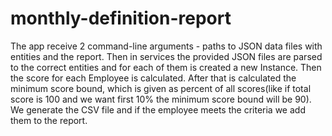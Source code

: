 # monthly-definition-report
The app receive 2 command-line arguments - paths to JSON data files with entities and the report. Then in services the provided JSON files are parsed to the correct entities and for each of them is created a new Instance.  Then the score for each Employee is calculated. After that is calculated the minimum score bound, which is given as percent of all scores(like if total score is 100 and we want first 10% the minimum score bound will be 90). We generate the CSV file and if the employee meets the criteria we add them to the report.
